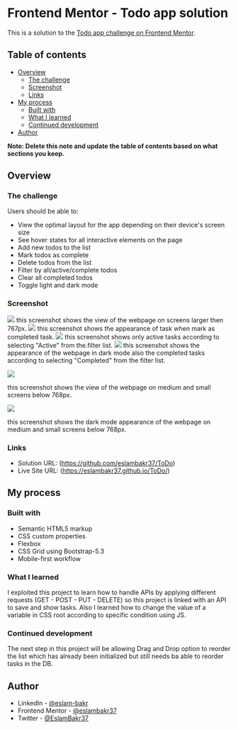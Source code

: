 # Frontend Mentor - Todo app solution

This is a solution to the [Todo app challenge on Frontend Mentor](https://www.frontendmentor.io/challenges/todo-app-Su1_KokOW).

## Table of contents

- [Overview](#overview)
  - [The challenge](#the-challenge)
  - [Screenshot](#screenshot)
  - [Links](#links)
- [My process](#my-process)
  - [Built with](#built-with)
  - [What I learned](#what-i-learned)
  - [Continued development](#continued-development)
- [Author](#author)

**Note: Delete this note and update the table of contents based on what sections you keep.**

## Overview

### The challenge

Users should be able to:

- View the optimal layout for the app depending on their device's screen size
- See hover states for all interactive elements on the page
- Add new todos to the list
- Mark todos as complete
- Delete todos from the list
- Filter by all/active/complete todos
- Clear all completed todos
- Toggle light and dark mode

### Screenshot

![](./screenshots/screenshot%201.jpeg) this screenshot shows the view of the webpage on screens larger then 767px.
![](./screenshots/screenshot%202.jpeg) this screenshot shows the appearance of task when mark as completed task.
![](./screenshots/screenshot%203.jpeg) this screenshot shows only active tasks according to selecting "Active" from the.filter list.
![](./screenshots/screenshot%204.jpeg) this screenshot shows the appearance of the webpage in dark mode also the completed tasks according to selecting "Completed" from the filter list.

![](./screenshots/screenshot%205.jpeg) 

this screenshot shows the view of the webpage on medium and small screens below 768px.

![](./screenshots/screenshot%206.jpeg) 

this screenshot shows the dark mode appearance of the webpage on medium and small screens below 768px.


### Links

- Solution URL: (https://github.com/eslambakr37/ToDo)
- Live Site URL: (https://eslambakr37.github.io/ToDo/)

## My process

### Built with

- Semantic HTML5 markup
- CSS custom properties
- Flexbox
- CSS Grid using Bootstrap-5.3
- Mobile-first workflow

### What I learned

I exploited this project to learn how to handle APIs by applying different requests (GET - POST - PUT - DELETE) so this project is linked with an API to save and show tasks.
Also I learned how to change the value of a variable in CSS root according to specific condition using JS.


### Continued development

The next step in this project will be allowing Drag and Drop option to reorder the list which has already been initialized but still needs ba able to reorder tasks in the DB.

## Author

- LinkedIn - [@eslam-bakr](https://www.linkedin.com/in/eslam-bakr)
- Frontend Mentor - [@eslambakr37](https://www.frontendmentor.io/profile/eslambakr37)
- Twitter - [@EslamBakr37](https://www.twitter.com/EslamBakr37)

